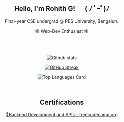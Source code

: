 <section>
	<h1 align="center">Hello, I'm Rohith G! &emsp; ( ﾉ ﾟｰﾟ)ﾉ </h1>
	<p align="center" margin-bottom="0"> Final-year CSE undergrad @ PES University, Bengaluru </p>
	<p align="center" margin-top="0"> 🕸️ Web-Dev Enthusiast 🕸️</p>
</section>

<br>
<br>

<div align="center">

![Github stats](https://github-readme-stats.vercel.app/api?username=Rohith-G1024&theme=dark&hide_border=true) 

</div>

<div align="center">

[![GitHub Streak](https://github-readme-streak-stats.herokuapp.com?user=Rohith-G1024&theme=dark&hide_border=true)](https://git.io/streak-stats) </div>

<div align="center">
	
  ![Top Languages Card](https://github-readme-stats.vercel.app/api/top-langs/?username=Rohith-G1024&layout=compact&theme=dark&hide_border=true)
	
</div>

<br>
<h2 align="center"> Certifications </h2>
<p align="center">
<a href="https://www.freecodecamp.org/certification/grohith/back-end-development-and-apis">🔗Backend Development and APIs - freecodecamp.org</a>
</p>

<!--
**Rohith-G1024/Rohith-G1024** is a ✨ _special_ ✨ repository because its `README.md` (this file) appears on your GitHub profile.

Here are some ideas to get you started:

- 🔭 I’m currently working on ...
- 🌱 I’m currently learning ...
- 👯 I’m looking to collaborate on ...
- 🤔 I’m looking for help with ...
- 💬 Ask me about ...
- 📫 How to reach me: ...
- 😄 Pronouns: ...
- ⚡ Fun fact: ...
-->
